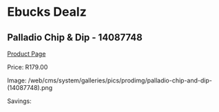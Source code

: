 
# Ebucks Dealz
## Palladio Chip & Dip - 14087748
[Product Page](https://www.ebucks.com/web/shop/productSelected.do?prodId=1205761784&catId=714962196)

Price: R179.00

Image: /web/cms/system/galleries/pics/prodimg/palladio-chip-and-dip-(14087748).png

Savings: 


	